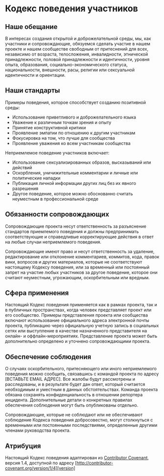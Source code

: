 # Кодекс поведения участников

## Наше обещание

В интересах создания открытой и доброжелательной среды, мы, как участники и сопровождающие, обязуемся сделать участие в нашем проекте и нашем сообществе свободным от притеснений для всех, независимо от возраста, телосложения, инвалидности, этнической принадлежности, половой принадлежности и идентичности, уровня опыта, образования, социально-экономического статуса, национальности, внешности, расы, религии или сексуальной идентичности и ориентации.

## Наши стандарты

Примеры поведения, которое способствует созданию позитивной среды:

- Использование приветливого и доброжелательного языка
- Уважение к различным точкам зрения и опыту
- Принятие конструктивной критики
- Проявление эмпатии по отношению к другим участникам
- Фокусировка на том, что лучше для сообщества
- Проявление уважения ко всем участникам сообщества

Неприемлемое поведение участников включает:

- Использование сексуализированных образов, высказываний или действий
- Оскорбления, уничижительные комментарии и личные или политические нападки
- Публикация личной информации других лиц без их явного разрешения
- Другое поведение, которое можно обоснованно считать неуместным в профессиональной среде

## Обязанности сопровождающих

Сопровождающие проекта несут ответственность за разъяснение стандартов приемлемого поведения и должны предпринимать соответствующие и справедливые корректирующие действия в ответ на любые случаи неприемлемого поведения.

Сопровождающие имеют право и несут ответственность за удаление, редактирование или отклонение комментариев, коммитов, кода, правок вики, вопросов и других материалов, которые не соответствуют настоящему Кодексу поведения, или за временный или постоянный запрет на участие любых участников за другое поведение, которое они считают неуместным, угрожающим, оскорбительным или вредным.

## Сфера применения

Настоящий Кодекс поведения применяется как в рамках проекта, так и в публичных пространствах, когда человек представляет проект или его сообщество. Примеры представления проекта или сообщества включают использование официального адреса электронной почты проекта, публикацию через официальную учетную запись в социальных сетях или выступление в качестве назначенного представителя на онлайн- и оффлайн-мероприятиях. Представление проекта может быть дополнительно определено и уточнено сопровождающими проекта.

## Обеспечение соблюдения

О случаях оскорбительного, притесняющего или иного неприемлемого поведения можно сообщить, связавшись с командой проекта по адресу [ВСТАВЬТЕ EMAIL АДРЕС]. Все жалобы будут рассмотрены и расследованы, и в результате будет дан ответ, который считается необходимым и уместным в данных обстоятельствах. Команда проекта обязана сохранять конфиденциальность в отношении репортера инцидента. Дополнительные детали о конкретных правилах обеспечения соблюдения могут быть опубликованы отдельно.

Сопровождающие, которые не соблюдают или не обеспечивают соблюдение Кодекса поведения добросовестно, могут столкнуться с временными или постоянными последствиями, определенные другими членами руководства проекта.

## Атрибуция

Настоящий Кодекс поведения адаптирован из [Contributor Covenant][homepage], версия 1.4, доступной по адресу [http://contributor-covenant.org/version/1/4][version]

[homepage]: http://contributor-covenant.org
[version]: http://contributor-covenant.org/version/1/4/
